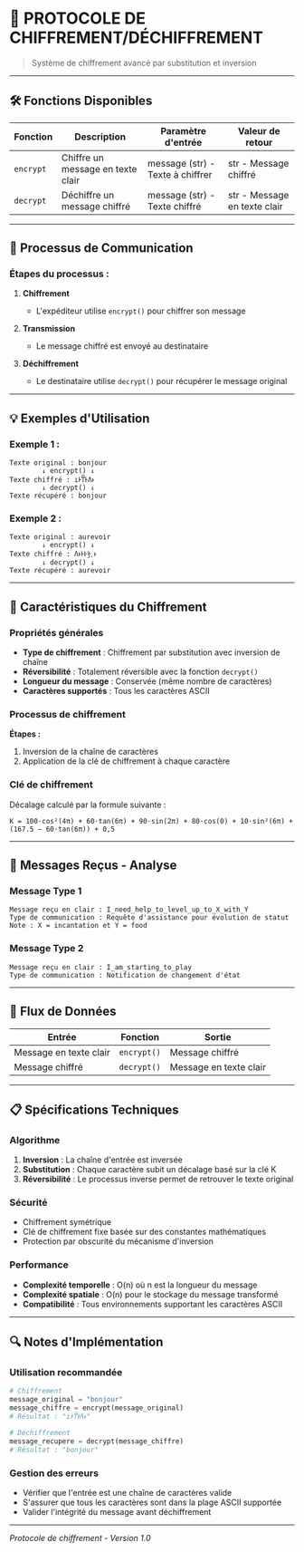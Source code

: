 # 🔐 PROTOCOLE DE CHIFFREMENT/DÉCHIFFREMENT

> Système de chiffrement avancé par substitution et inversion
---

## 🛠️ Fonctions Disponibles

| Fonction | Description | Paramètre d'entrée | Valeur de retour |
|----------|-------------|-------------------|------------------|
| `encrypt` | Chiffre un message en texte clair | message (str) - Texte à chiffrer | str - Message chiffré |
| `decrypt` | Déchiffre un message chiffré | message (str) - Texte chiffré | str - Message en texte clair |

---

## 🔄 Processus de Communication

### Étapes du processus :

1. **Chiffrement**
   - L'expéditeur utilise `encrypt()` pour chiffrer son message

2. **Transmission**
   - Le message chiffré est envoyé au destinataire

3. **Déchiffrement**
   - Le destinataire utilise `decrypt()` pour récupérer le message original

---

## 💡 Exemples d'Utilisation

### Exemple 1 :

```
Texte original : bonjour
        ↓ encrypt() ↓
Texte chiffré : ıͰͳ̅ͰΛͱ
        ↓ decrypt() ↓
Texte récupéré : bonjour
```

### Exemple 2 :

```
Texte original : aurevoir
        ↓ encrypt() ↓
Texte chiffré : ΛͱͰͰǯͮˌͱ
        ↓ decrypt() ↓
Texte récupéré : aurevoir
```

---

## 🔧 Caractéristiques du Chiffrement

### Propriétés générales

- **Type de chiffrement** : Chiffrement par substitution avec inversion de chaîne
- **Réversibilité** : Totalement réversible avec la fonction `decrypt()`
- **Longueur du message** : Conservée (même nombre de caractères)
- **Caractères supportés** : Tous les caractères ASCII

### Processus de chiffrement

**Étapes :**
1. Inversion de la chaîne de caractères
2. Application de la clé de chiffrement à chaque caractère

### Clé de chiffrement

Décalage calculé par la formule suivante :

```
K = 100⋅cos²(4π) + 60⋅tan(6π) + 90⋅sin(2π) + 80⋅cos(0) + 10⋅sin²(6π) + (167.5 − 60⋅tan(6π)) + 0,5
```

---

## 📨 Messages Reçus - Analyse

### Message Type 1

```
Message reçu en clair : I_need_help_to_level_up_to_X_with_Y
Type de communication : Requête d'assistance pour évolution de statut
Note : X = incantation et Y = food
```

### Message Type 2

```
Message reçu en clair : I_am_starting_to_play
Type de communication : Notification de changement d'état
```

---

## 🔄 Flux de Données

| Entrée | Fonction | Sortie |
|--------|----------|--------|
| Message en texte clair | `encrypt()` | Message chiffré |
| Message chiffré | `decrypt()` | Message en texte clair |

---

## 📋 Spécifications Techniques

### Algorithme

1. **Inversion** : La chaîne d'entrée est inversée
2. **Substitution** : Chaque caractère subit un décalage basé sur la clé K
3. **Réversibilité** : Le processus inverse permet de retrouver le texte original

### Sécurité

- Chiffrement symétrique
- Clé de chiffrement fixe basée sur des constantes mathématiques
- Protection par obscurité du mécanisme d'inversion

### Performance

- **Complexité temporelle** : O(n) où n est la longueur du message
- **Complexité spatiale** : O(n) pour le stockage du message transformé
- **Compatibilité** : Tous environnements supportant les caractères ASCII

---

## 🔍 Notes d'Implémentation

### Utilisation recommandée

```python
# Chiffrement
message_original = "bonjour"
message_chiffre = encrypt(message_original)
# Résultat : "ıͰͳ̅ͰΛͱ"

# Déchiffrement
message_recupere = decrypt(message_chiffre)
# Résultat : "bonjour"
```

### Gestion des erreurs

- Vérifier que l'entrée est une chaîne de caractères valide
- S'assurer que tous les caractères sont dans la plage ASCII supportée
- Valider l'intégrité du message avant déchiffrement

---

*Protocole de chiffrement - Version 1.0*